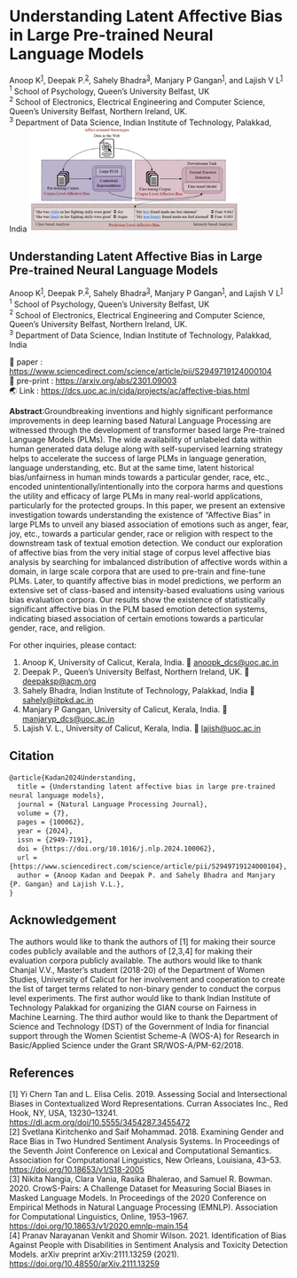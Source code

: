 # Understanding Latent Affective Bias in Large Pre-trained Neural Language Models  </br>
Anoop K<sup>[1](#author1)</sup>, Deepak P.<sup>[2](#author2)</sup>, Sahely Bhadra<sup>[3](#author3)</sup>, Manjary P Gangan<sup>[1](#author1)</sup>, and Lajish V L<sup>[1](#author1)</sup> </br>
<a name="author1"><sup>1</sup></a> School of Psychology, Queen’s University Belfast, UK </br>
<a name="author2"><sup>2</sup></a> School of Electronics, Electrical Engineering and Computer Science, Queen’s University Belfast, Northern Ireland, UK.</br>
<a name="author3"><sup>3</sup></a> Department of Data Science, Indian Institute of Technology, Palakkad, India
<img src= 'images/architecture.png' style="max-width: 75%;"> 

## Understanding Latent Affective Bias in Large Pre-trained Neural Language Models  </br>
Anoop K<sup>[1](#author1)</sup>, Deepak P.<sup>[2](#author2)</sup>, Sahely Bhadra<sup>[3](#author3)</sup>, Manjary P Gangan<sup>[1](#author1)</sup>, and Lajish V L<sup>[1](#author1)</sup> </br>
<a name="author1"><sup>1</sup></a> School of Psychology, Queen’s University Belfast, UK </br>
<a name="author2"><sup>2</sup></a> School of Electronics, Electrical Engineering and Computer Science, Queen’s University Belfast, Northern Ireland, UK.</br>
<a name="author3"><sup>3</sup></a> Department of Data Science, Indian Institute of Technology, Palakkad, India


:memo: paper : https://www.sciencedirect.com/science/article/pii/S2949719124000104 </br>
:memo: pre-print : https://arxiv.org/abs/2301.09003 </br>
:earth_asia: Link : https://dcs.uoc.ac.in/cida/projects/ac/affective-bias.html

**Abstract**:Groundbreaking inventions and highly significant performance improvements in deep learning based Natural Language Processing are witnessed through the development of transformer based large Pre-trained Language Models (PLMs). The wide availability of unlabeled data within human generated data deluge along with self-supervised learning strategy helps to accelerate the success of large PLMs in language generation, language understanding, etc. But at the same time, latent historical bias/unfairness in human minds towards a particular gender, race, etc., encoded unintentionally/intentionally into the corpora harms and questions the utility and efficacy of large PLMs in many real-world applications, particularly for the protected groups. In this paper, we present an extensive investigation towards understanding the existence of “Affective Bias” in large PLMs to unveil any biased association of emotions such as anger, fear, joy, etc., towards a particular gender, race or religion with respect to the downstream task of textual emotion detection. We conduct our exploration of affective bias from the very initial stage of corpus level affective bias analysis by searching for imbalanced distribution of affective words within a domain, in large scale corpora that are used to pre-train and fine-tune PLMs. Later, to quantify affective bias in model predictions, we perform an extensive set of class-based and intensity-based evaluations using  various bias evaluation corpora. Our results show the existence of statistically significant affective bias in the PLM based emotion detection systems, indicating biased association of certain emotions towards a particular gender, race, and religion.

For other inquiries, please contact: </br>
1. Anoop K, University of Calicut, Kerala, India. :email: anoopk_dcs@uoc.ac.in </br> 
2. Deepak P., Queen’s University Belfast, Northern Ireland, UK. :email: deepaksp@acm.org </br>
3. Sahely Bhadra, Indian Institute of Technology, Palakkad, India :email:  sahely@iitpkd.ac.in </br>
4. Manjary P Gangan, University of Calicut, Kerala, India. :email: manjaryp_dcs@uoc.ac.in </br>
5. Lajish V. L., University of Calicut, Kerala, India. :email: lajish@uoc.ac.in

## Citation
```
@article{Kadan2024Understanding,
  title = {Understanding latent affective bias in large pre-trained neural language models},
  journal = {Natural Language Processing Journal},
  volume = {7},
  pages = {100062},
  year = {2024},
  issn = {2949-7191},
  doi = {https://doi.org/10.1016/j.nlp.2024.100062},
  url = {https://www.sciencedirect.com/science/article/pii/S2949719124000104},
  author = {Anoop Kadan and Deepak P. and Sahely Bhadra and Manjary {P. Gangan} and Lajish V.L.},
}
```

## Acknowledgement
The authors would like to thank the authors of [1] for making their source codes publicly available and the authors of [2,3,4] for making their evaluation corpora publicly available. The authors would like to thank Chanjal V.V., Master’s student (2018-20) of the Department of Women Studies, University of Calicut for her involvement and cooperation to create the list of target terms related to non-binary gender to conduct the corpus level experiments. The first author would like to thank Indian Institute of Technology Palakkad for organizing the GIAN course on Fairness in Machine Learning. The third author would like to thank the Department of Science and Technology (DST) of the Government of India for financial support through the Women Scientist Scheme-A (WOS-A) for Research in Basic/Applied Science under the Grant SR/WOS-A/PM-62/2018.

## References
[1] Yi Chern Tan and L. Elisa Celis. 2019. Assessing Social and Intersectional Biases in Contextualized Word Representations. Curran Associates Inc., Red Hook, NY, USA, 13230–13241. https://dl.acm.org/doi/10.5555/3454287.3455472 </br>
[2] Svetlana Kiritchenko and Saif Mohammad. 2018. Examining Gender and Race Bias in Two Hundred Sentiment Analysis Systems. In Proceedings of the Seventh Joint Conference on Lexical and Computational Semantics. Association for Computational Linguistics, New Orleans, Louisiana, 43–53. https://doi.org/10.18653/v1/S18-2005 </br>
[3] Nikita Nangia, Clara Vania, Rasika Bhalerao, and Samuel R. Bowman. 2020. CrowS-Pairs: A Challenge Dataset for Measuring Social Biases in Masked Language Models. In Proceedings of the 2020 Conference on Empirical Methods in Natural Language Processing (EMNLP). Association for Computational Linguistics, Online, 1953–1967. https://doi.org/10.18653/v1/2020.emnlp-main.154 </br>
[4] Pranav Narayanan Venkit and Shomir Wilson. 2021. Identification of Bias Against People with Disabilities in Sentiment Analysis and Toxicity Detection Models. arXiv preprint arXiv:2111.13259 (2021). https://doi.org/10.48550/arXiv.2111.13259</br>
